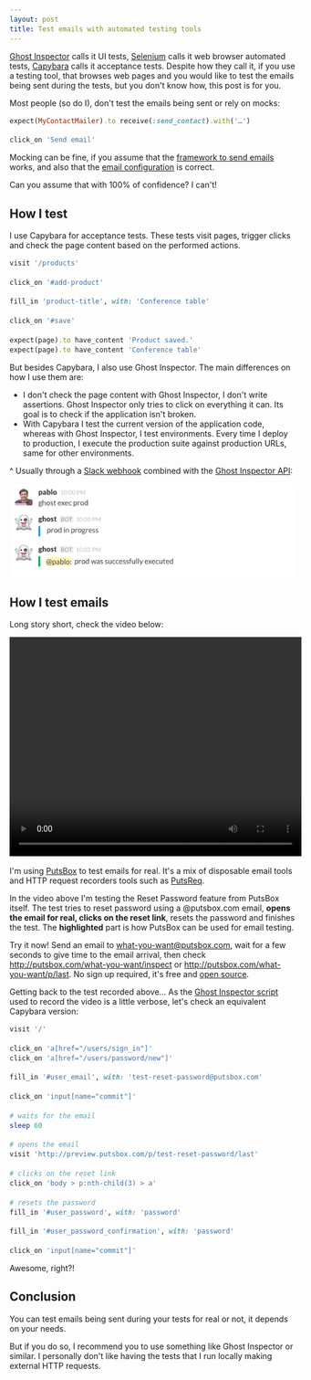 ```yaml
---
layout: post
title: Test emails with automated testing tools
---
```


[Ghost Inspector](https://ghostinspector.com/) calls it UI tests, [Selenium](http://www.seleniumhq.org/) calls it web browser automated tests, [Capybara](https://github.com/jnicklas/capybara) calls it acceptance tests. Despite how they call it, if you use a testing tool, that browses web pages and you would like to test the emails being sent during the tests, but you don't know how, this post is for you.

Most people (so do I), don't test the emails being sent or rely on mocks:

```ruby
expect(MyContactMailer).to receive(:send_contact).with('…')

click_on 'Send email'
```

Mocking can be fine, if you assume that the [framework to send emails](http://guides.rubyonrails.org/action_mailer_basics.html) works, and also that the [email configuration](http://guides.rubyonrails.org/action_mailer_basics.html#action-mailer-configuration) is correct.

Can you assume that with 100% of confidence? I can't!

## How I test

I use Capybara for acceptance tests. These tests visit pages, trigger clicks and check the page content based on the performed actions.

```ruby
visit '/products'

click_on '#add-product'

fill_in 'product-title', with: 'Conference table'

click_on '#save'

expect(page).to have_content 'Product saved.'
expect(page).to have_content 'Conference table'
```

But besides Capybara, I also use Ghost Inspector. The main differences on how I use them are:

- I don't check the page content with Ghost Inspector, I don't write assertions. Ghost Inspector only tries to click on everything it can. Its goal is to check if the application isn't broken.
- With Capybara I test the current version of the application code, whereas with Ghost Inspector, I test environments. Every time I deploy to production, I execute the production suite against production URLs, same for other environments.

^ Usually through a [Slack webhook](https://api.slack.com/outgoing-webhooks) combined with the [Ghost Inspector API](https://ghostinspector.com/api/):

![ghost exec prod](/assets/images/posts/ghost-exec-prod.png)

## How I test emails

Long story short, check the video below:

<video width="512" height="384" controls=""><source ng-src="/assets/images/posts/putsbox-reset-password.mp4" type="video/mp4" src="/assets/images/posts/putsbox-reset-password.mp4"></video>

I'm using [PutsBox](http://putsbox.com) to test emails for real. It's a mix of disposable email tools and HTTP request recorders tools such as [PutsReq](http://putsreq.com).

In the video above I'm testing the Reset Password feature from PutsBox itself. The test tries to reset password using a @putsbox.com email, **opens the email for real, clicks on the reset link**, resets the password and finishes the test. The **highlighted** part is how PutsBox can be used for email testing.

Try it now! Send an email to what-you-want@putsbox.com, wait for a few seconds to give time to the email arrival, then check http://putsbox.com/what-you-want/inspect or http://putsbox.com/what-you-want/p/last. No sign up required, it's free and [open source](https://github.com/phstc/putsbox).

Getting back to the test recorded above… As the [Ghost Inspector script](https://gist.github.com/phstc/403ccf7b34a8c99c31f1) used to record the video is a little verbose, let's check an equivalent Capybara version:


```ruby
visit '/'

click_on 'a[href="/users/sign_in"]'
click_on 'a[href="/users/password/new"]'

fill_in '#user_email', with: 'test-reset-password@putsbox.com'

click_on 'input[name="commit"]'

# waits for the email
sleep 60

# opens the email
visit 'http://preview.putsbox.com/p/test-reset-password/last'

# clicks on the reset link
click_on 'body > p:nth-child(3) > a'

# resets the password 
fill_in '#user_password', with: 'password'

fill_in '#user_password_confirmation', with: 'password'

click_on 'input[name="commit"]'
```

Awesome, right?!

## Conclusion

You can test emails being sent during your tests for real or not, it depends on your needs.

But if you do so, I recommend you to use something like Ghost Inspector or similar. I personally don't like having the tests that I run locally making external HTTP requests.